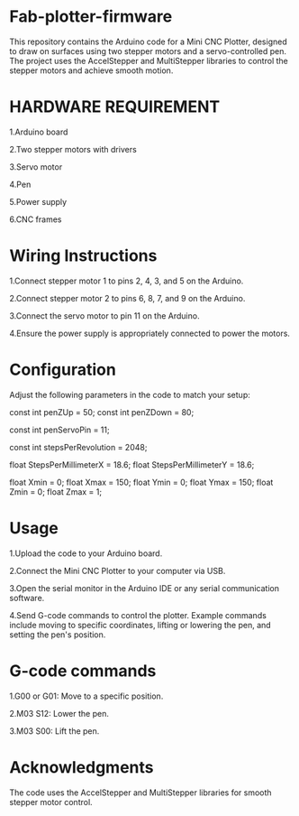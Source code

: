 # Fab-plotter-firmware
This repository contains the Arduino code for a Mini CNC Plotter, designed to draw on surfaces using two stepper motors and a servo-controlled pen. The project uses the AccelStepper and MultiStepper libraries to control the stepper motors and achieve smooth motion.



# HARDWARE REQUIREMENT
 1.Arduino board
 
 2.Two stepper motors with drivers

 3.Servo motor

 4.Pen

 5.Power supply

 6.CNC frames 

 # Wiring Instructions

 1.Connect stepper motor 1 to pins 2, 4, 3, and 5 on the Arduino.

 2.Connect stepper motor 2 to pins 6, 8, 7, and 9 on the Arduino.

 3.Connect the servo motor to pin 11 on the Arduino.

 4.Ensure the power supply is appropriately connected to power the motors.

 # Configuration

 Adjust the following parameters in the code to match your setup:

 const int penZUp = 50;
const int penZDown = 80;

const int penServoPin = 11;

const int stepsPerRevolution = 2048;

float StepsPerMillimeterX = 18.6;
float StepsPerMillimeterY = 18.6;

float Xmin = 0;
float Xmax = 150;
float Ymin = 0;
float Ymax = 150;
float Zmin = 0;
float Zmax = 1;


# Usage
1.Upload the code to your Arduino board.

2.Connect the Mini CNC Plotter to your computer via USB.

3.Open the serial monitor in the Arduino IDE or any serial communication software.

4.Send G-code commands to control the plotter. Example commands include moving to specific coordinates, lifting or lowering the pen, and setting the pen's position.


# G-code commands 

1.G00 or G01: Move to a specific position.

2.M03 S12: Lower the pen.

3.M03 S00: Lift the pen.

# Acknowledgments

The code uses the AccelStepper and MultiStepper libraries for smooth stepper motor control.

